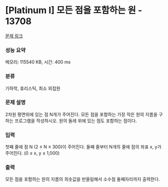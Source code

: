 # [Platinum I] 모든 점을 포함하는 원 - 13708 

[문제 링크](https://www.acmicpc.net/problem/13708) 

### 성능 요약

메모리: 115540 KB, 시간: 400 ms

### 분류

기하학, 휴리스틱, 최소 외접원

### 문제 설명

<p>2차원 평면위에 있는 점 N개가 주어진다. 모든 점을 포함하는 가장 작은 원의 지름을 구하는 프로그램을 작성하시오. 원의 둘레 위에 있는 점도 포함하는 점이다.</p>

### 입력 

 <p>첫째 줄에 점 N (2 ≤ N ≤ 300)이 주어진다. 둘째 줄부터 N개의 줄에 점의 좌표 x, y가 주어진다. (0 ≤ x, y ≤ 1,000)</p>

### 출력 

 <p>모든 점을 포함하는 원의 지름의 최솟값을 반올림해서 소수점 둘째자리까지 출력한다.</p>

